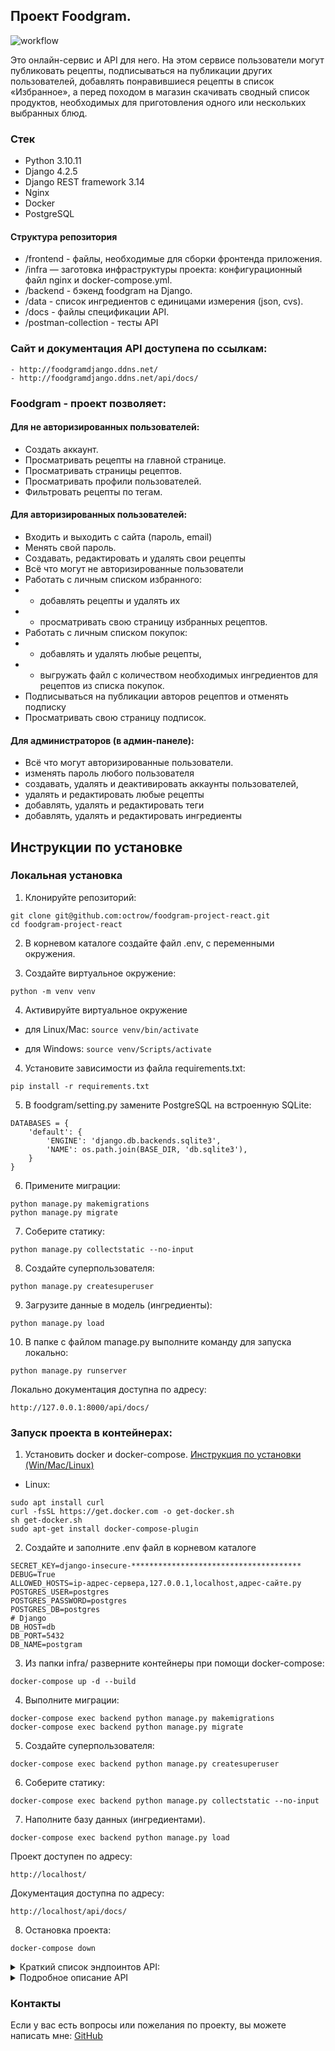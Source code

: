 ## Проект Foodgram.
![workflow](https://github.com/octrow/foodgram-project-react/actions/workflows/main_prod.yml/badge.svg)

Это онлайн-сервис и API для него. На этом сервисе пользователи могут публиковать рецепты, подписываться на публикации других пользователей, добавлять понравившиеся рецепты в список «Избранное», а перед походом в магазин скачивать сводный список продуктов, необходимых для приготовления одного или нескольких выбранных блюд.

### Стек

- Python 3.10.11
- Django 4.2.5
- Django REST framework 3.14
- Nginx
- Docker
- PostgreSQL

#### Структура репозитория
 * /frontend - файлы, необходимые для сборки фронтенда приложения.
 * /infra — заготовка инфраструктуры проекта: конфигурационный файл nginx и docker-compose.yml.
 * /backend - бэкенд foodgram на Django.
 * /data - список ингредиентов с единицами измерения (json, cvs).
 * /docs - файлы спецификации API.
 * /postman-collection - тесты API

### Сайт и документация API доступена по ссылкам:

```
- http://foodgramdjango.ddns.net/
- http://foodgramdjango.ddns.net/api/docs/
```

### Foodgram - проект позволяет:

#### Для не авторизированных пользователей:
- Создать аккаунт.
- Просматривать рецепты на главной странице.
- Просматривать страницы рецептов.
- Просматривать профили пользователей.
- Фильтровать рецепты по тегам.

#### Для авторизированных пользователей:
- Входить и выходить с сайта (пароль, email)
- Менять свой пароль.
- Создавать, редактировать и удалять свои рецепты
- Всё что могут не авторизированные пользователи
- Работать с личным списком избранного:
- - добавлять рецепты и удалять их 
- - просматривать свою страницу избранных рецептов.
- Работать с личным списком покупок: 
- - добавлять и удалять любые рецепты, 
- - выгружать файл с количеством необходимых ингредиентов для рецептов из списка покупок.
- Подписываться на публикации авторов рецептов и отменять подписку
- Просматривать свою страницу подписок.

#### Для администраторов (в админ-панеле):
- Всё что могут авторизированные пользователи.
- изменять пароль любого пользователя
- создавать, удалять и деактивировать аккаунты пользователей,
- удалять и редактировать любые рецепты 
- добавлять, удалять и редактировать теги
- добавлять, удалять и редактировать ингредиенты

## Инструкции по установке
### Локальная установка
1. Клонируйте репозиторий:
```
git clone git@github.com:octrow/foodgram-project-react.git
cd foodgram-project-react
```

2. В корневом каталоге создайте файл .env, с переменными окружения.

3. Создайте виртуальное окружение:
```
python -m venv venv
```
4. Активируйте виртуальное окружение
* для Linux/Mac:
```source venv/bin/activate```

* для Windows:
```source venv/Scripts/activate```

4. Установите зависимости из файла requirements.txt:
```
pip install -r requirements.txt
```
5. В foodgram/setting.py замените PostgreSQL на встроенную SQLite:
```
DATABASES = {
    'default': {
        'ENGINE': 'django.db.backends.sqlite3',
        'NAME': os.path.join(BASE_DIR, 'db.sqlite3'),
    }
}
```

6. Примените миграции:
```
python manage.py makemigrations
python manage.py migrate
```
7. Соберите статику:
```
python manage.py collectstatic --no-input
```
8. Создайте суперпользователя:
```
python manage.py createsuperuser
```
9. Загрузите данные в модель (ингредиенты):
```
python manage.py load
```
10. В папке с файлом manage.py выполните команду для запуска локально:
```
python manage.py runserver
```
Локально документация доступна по адресу:
```
http://127.0.0.1:8000/api/docs/
```

### Запуск проекта в контейнерах:

1. Установить docker и docker-compose.
[Инструкция по установки (Win/Mac/Linux)](https://docs.docker.com/compose/install/)

- Linux:
```
sudo apt install curl                                   
curl -fsSL https://get.docker.com -o get-docker.sh      
sh get-docker.sh                                        
sudo apt-get install docker-compose-plugin              
```


2. Cоздайте и заполните .env файл в корневом каталоге 
```
SECRET_KEY=django-insecure-**************************************
DEBUG=True
ALLOWED_HOSTS=ip-адрес-сервера,127.0.0.1,localhost,адрес-сайте.ру
POSTGRES_USER=postgres
POSTGRES_PASSWORD=postgres
POSTGRES_DB=postgres
# Django
DB_HOST=db
DB_PORT=5432
DB_NAME=postgram
```

3. Из папки infra/ разверните контейнеры при помощи docker-compose:
```
docker-compose up -d --build
```
4. Выполните миграции:
```
docker-compose exec backend python manage.py makemigrations
docker-compose exec backend python manage.py migrate
```
5. Создайте суперпользователя:
```
docker-compose exec backend python manage.py createsuperuser
```
6. Соберите статику:
```
docker-compose exec backend python manage.py collectstatic --no-input
```
7. Наполните базу данных (ингредиентами). 
```
docker-compose exec backend python manage.py load
```
Проект доступен по адресу:

```
http://localhost/
```
Документация доступна по адресу:
```
http://localhost/api/docs/
```
8. Остановка проекта:
```
docker-compose down
```

<details>
<summary>Краткий список эндпоинтов API:</summary>

- /api/users/ - список пользователей (page, limit), регистрация (email, username, first_name, last_name, password), профиль (id), текущий, изменение пароля (new_password, current_password), получение и удаление токена (password, email).
- /api/tags/ - список тегов, получение тега (id).
- /api/recipes/ - список рецептов (page, limit, is_favorited, is_in_shopping_cart, author, tags), создание (ingredients, tags, image, name, text, cooking_time), получение (id), обновление (id, ingredients, tags, image, name, text, cooking_time), удаление (id).
- /api/recipes/download_shopping_cart/ - скачать список покупок.
- /api/recipes/{id}/shopping_cart/ - добавить или удалить рецепт из списка покупок.
- /api/recipes/{id}/favorite/ - добавить или удалить рецепт из избранного.
- /api/users/subscriptions/ - мои подписки (page, limit, recipes_limit).
- /api/users/{id}/subscribe/ - подписаться или отписаться от пользователя (recipes_limit).
- /api/ingredients/ - список ингредиентов (name), получение ингредиента (id).
</details>

<details>
<summary>Подробное описание API</summary>


| Эндпоинт | Запрос | Параметры | Ответ |
| --- | --- | --- | --- |
| Пользователи | Список пользователей | GET /api/users/ | page (номер страницы), limit (количество объектов на странице) | 200 (JSON-объект с полями count, next, previous и results) |
|  | Регистрация пользователя | POST /api/users/ | email, username, first_name, last_name, password (все обязательные) | 201 (JSON-объект с полями email, id, username, first_name и last_name) или 400 (ошибки валидации) |
|  | Профиль пользователя | GET /api/users/{id}/ | id (уникальный id пользователя) | 200 (JSON-объект с полями email, id, username, first_name, last_name и is_subscribed) или 401 (пользователь не авторизован) или 404 (объект не найден) |
|  | Текущий пользователь | GET /api/users/me/ | - | 200 (JSON-объект с полями email, id, username, first_name, last_name и is_subscribed) или 401 (пользователь не авторизован) |
|  | Изменение пароля | POST /api/users/set_password/ | new_password, current_password (все обязательные) | 204 (пароль успешно изменен) или 400 (ошибки валидации) или 401 (пользователь не авторизован) |
| Авторизация | Получить токен авторизации | POST /api/auth/token/login/ | password, email (все обязательные) | 201 (JSON-объект с полем auth_token) |
|  | Удаление токена | POST /api/auth/token/logout/ | - | 204 (токен удален) или 401 (пользователь не авторизован) |
| Теги | Список тегов | GET /api/tags/ | - | 200 (JSON-массив объектов с полями id, name, color и slug) |
|  | Получение тега | GET /api/tags/{id}/ | id (уникальный id тега) | 200 (JSON-объект с полями id, name, color и slug) или 404 (объект не найден) |
| Рецепты | Список рецептов | GET /api/recipes/ | page, limit, is_favorited, is_in_shopping_cart, author, tags (опциональные) | 200 (JSON-объект с полями count, next, previous и results) |
|  | Создание рецепта | POST /api/recipes/ | ingredients, tags, image, name, text, cooking_time (все обязательные) | 201 (JSON-объект с полями id, tags, author, ingredients, is_favorited, is_in_shopping_cart, name, image, text и cooking_time) или 400 (ошибки валидации) или 401 (пользователь не авторизован) |
|  | Получение рецепта | GET /api/recipes/{id}/ | id (уникальный id рецепта) | 200 (JSON-объект с полями id, tags, author, ingredients, is_favorited, is_in_shopping_cart, name, image, text и cooking_time) |
|  | Обновление рецепта | PATCH /api/recipes/{id}/ | id (уникальный id рецепта), ingredients, tags, image, name, text, cooking_time (все обязательные) | 200 (JSON-объект с полями id, tags, author, ingredients, is_favorited, is_in_shopping_cart, name, image,text и cooking_time) или 400(ошибки валидации) или 401(пользователь не авторизован) или403(недостаточно прав) или 404(объект не найден) |
| Подписки | Мои подписки | GET /api/users/subscriptions/ | page, limit, recipes_limit (опциональные) | 200 (JSON-объект с полями count, next, previous и results, где каждый элемент results содержит поля id, email, username, first_name, last_name и recipes (JSON-массив объектов с полями id, name, image и cooking_time)) или 401 (пользователь не авторизован) |
|  | Подписаться на пользователя | POST /api/users/{id}/subscribe/ | id (уникальный id пользователя) | 201 (JSON-объект с полями id, email, username, first_name и last_name) или 400 (ошибка подписки) или 401 (пользователь не авторизован) |
|  | Отписаться от пользователя | DELETE /api/users/{id}/subscribe/ | id (уникальный id пользователя) | 204 (подписка успешно удалена) или 400 (ошибка отписки) или 401 (пользователь не авторизован) |
| Ингредиенты | Список ингредиентов | GET /api/ingredients/ | name (опциональный, поиск по частичному вхождению в начале названия ингредиента) | 200 (JSON-массив объектов с полями id, name и measurement_unit) |
|  | Получение ингредиента | GET /api/ingredients/{id}/ | id (уникальный id ингредиента) | 200 (JSON-объект с полями id, name и measurement_unit) или 404 (объект не найден) |

</details>

### Контакты
Если у вас есть вопросы или пожелания по проекту, вы можете написать мне:
[GitHub](https://github.com/octrow)
